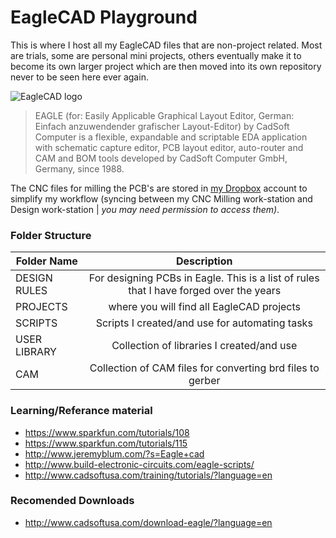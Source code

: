 <!-- https://github.com/adam-p/markdown-here/wiki/Markdown-Cheatsheet -->

EagleCAD Playground
=================
This is where I host all my EagleCAD files that are non-project related. Most are trials, some are personal mini projects, others eventually make it to become its own larger project which are then moved into its own repository never to be seen here ever again.
 
![EagleCAD logo](http://dangerousprototypes.com/wp-content/media/2012/01/cs-logo21.jpg "Logo")

>EAGLE (for: Easily Applicable Graphical Layout Editor, German: Einfach anzuwendender grafischer Layout-Editor) by CadSoft Computer is a flexible, expandable and scriptable EDA application with schematic capture editor, PCB layout editor, auto-router and CAM and BOM tools developed by CadSoft Computer GmbH, Germany, since 1988.

The CNC files for milling the PCB's are stored in [my Dropbox](https://www.dropbox.com/sh/d38r4gpvw2gcx58/AAAy57JtkxvIMt3Gzy3qRX3Ka) account to simplify my workflow (syncing between my CNC Milling work-station and Design work-station | <i>you may need permission to access them)</i>.

### Folder Structure

| Folder Name        | Description           |
| ------------- |:--------------------:| 
| DESIGN RULES     | For designing PCBs in Eagle. This is a list of rules that I have forged over the years | 
| PROJECTS     | where you will find all EagleCAD projects| 
| SCRIPTS     | Scripts I created/and use for automating tasks | 
| USER LIBRARY     | Collection of libraries I created/and use | 
| CAM    | Collection of CAM files for converting brd files to gerber | 


### Learning/Referance material
* https://www.sparkfun.com/tutorials/108
* https://www.sparkfun.com/tutorials/115
* http://www.jeremyblum.com/?s=Eagle+cad
* http://www.build-electronic-circuits.com/eagle-scripts/
* http://www.cadsoftusa.com/training/tutorials/?language=en

### Recomended Downloads
* http://www.cadsoftusa.com/download-eagle/?language=en

